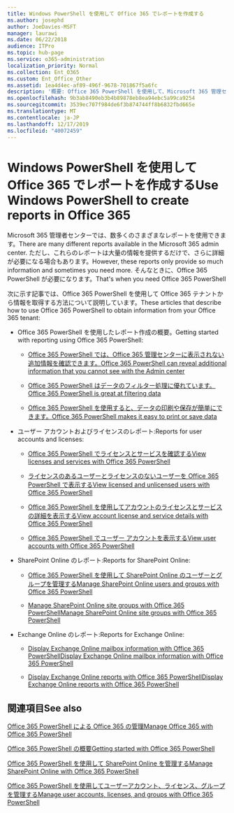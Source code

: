 ```yaml
---
title: Windows PowerShell を使用して Office 365 でレポートを作成する
ms.author: josephd
author: JoeDavies-MSFT
manager: laurawi
ms.date: 06/22/2018
audience: ITPro
ms.topic: hub-page
ms.service: o365-administration
localization_priority: Normal
ms.collection: Ent_O365
ms.custom: Ent_Office_Other
ms.assetid: 1ea4d4ec-af89-496f-9678-701867f5a6fc
description: '概要: Office 365 PowerShell を使用して、Microsoft 365 管理センターでは作成できないレポートを作成します。'
ms.openlocfilehash: 9b3ab8490eb3b4b89878eb8ea94ebc5a99ca9254
ms.sourcegitcommit: 3539ec707f984de6f3b874744ff8b6832fbd665e
ms.translationtype: MT
ms.contentlocale: ja-JP
ms.lasthandoff: 12/17/2019
ms.locfileid: "40072459"
---
```

# <a name="use-windows-powershell-to-create-reports-in-office-365"></a><span data-ttu-id="81354-103">Windows PowerShell を使用して Office 365 でレポートを作成する</span><span class="sxs-lookup"><span data-stu-id="81354-103">Use Windows PowerShell to create reports in Office 365</span></span>

<span data-ttu-id="81354-104">Microsoft 365 管理者センターでは、数多くのさまざまなレポートを使用できます。</span><span class="sxs-lookup"><span data-stu-id="81354-104">There are many different reports available in the Microsoft 365 admin center.</span></span> <span data-ttu-id="81354-105">ただし、これらのレポートは大量の情報を提供するだけで、さらに詳細が必要になる場合もあります。</span><span class="sxs-lookup"><span data-stu-id="81354-105">However, these reports only provide so much information and sometimes you need more.</span></span> <span data-ttu-id="81354-106">そんなときに、Office 365 PowerShell が必要になります。</span><span class="sxs-lookup"><span data-stu-id="81354-106">That's when you need Office 365 PowerShell</span></span>
  
<span data-ttu-id="81354-107">次に示す記事では、Office 365 PowerShell を使用して Office 365 テナントから情報を取得する方法について説明しています。</span><span class="sxs-lookup"><span data-stu-id="81354-107">These articles that describe how to use Office 365 PowerShell to obtain information from your Office 365 tenant:</span></span>
  
- <span data-ttu-id="81354-108">Office 365 PowerShell を使用したレポート作成の概要。</span><span class="sxs-lookup"><span data-stu-id="81354-108">Getting started with reporting using Office 365 PowerShell:</span></span>
    
  - [<span data-ttu-id="81354-109">Office 365 PowerShell では、Office 365 管理センターに表示されない追加情報を確認できます。</span><span class="sxs-lookup"><span data-stu-id="81354-109">Office 365 PowerShell can reveal additional information that you cannot see with the Admin center</span></span>](https://technet.microsoft.com/library/dn568034.aspx#reveal)
    
  - [<span data-ttu-id="81354-110">Office 365 PowerShell はデータのフィルター処理に優れています。</span><span class="sxs-lookup"><span data-stu-id="81354-110">Office 365 PowerShell is great at filtering data</span></span>](https://technet.microsoft.com/library/dn568034.aspx#filter)
    
  - [<span data-ttu-id="81354-111">Office 365 PowerShell を使用すると、データの印刷や保存が簡単にできます。</span><span class="sxs-lookup"><span data-stu-id="81354-111">Office 365 PowerShell makes it easy to print or save data</span></span>](https://technet.microsoft.com/library/dn568034.aspx#printsave)
    
- <span data-ttu-id="81354-112">ユーザー アカウントおよびライセンスのレポート:</span><span class="sxs-lookup"><span data-stu-id="81354-112">Reports for user accounts and licenses:</span></span>
    
  - [<span data-ttu-id="81354-113">Office 365 PowerShell でライセンスとサービスを確認する</span><span class="sxs-lookup"><span data-stu-id="81354-113">View licenses and services with Office 365 PowerShell</span></span>](view-licenses-and-services-with-office-365-powershell.md)
    
  - [<span data-ttu-id="81354-114">ライセンスのあるユーザーとライセンスのないユーザーを Office 365 PowerShell で表示する</span><span class="sxs-lookup"><span data-stu-id="81354-114">View licensed and unlicensed users with Office 365 PowerShell</span></span>](view-licensed-and-unlicensed-users-with-office-365-powershell.md)
    
  - [<span data-ttu-id="81354-115">Office 365 PowerShell を使用してアカウントのライセンスとサービスの詳細を表示する</span><span class="sxs-lookup"><span data-stu-id="81354-115">View account license and service details with Office 365 PowerShell</span></span>](view-account-license-and-service-details-with-office-365-powershell.md)
    
  - [<span data-ttu-id="81354-116">Office 365 PowerShell でユーザー アカウントを表示する</span><span class="sxs-lookup"><span data-stu-id="81354-116">View user accounts with Office 365 PowerShell</span></span>](view-user-accounts-with-office-365-powershell.md)
    
- <span data-ttu-id="81354-117">SharePoint Online のレポート:</span><span class="sxs-lookup"><span data-stu-id="81354-117">Reports for SharePoint Online:</span></span>
    
  - [<span data-ttu-id="81354-118">Office 365 PowerShell を使用して SharePoint Online のユーザーとグループを管理する</span><span class="sxs-lookup"><span data-stu-id="81354-118">Manage SharePoint Online users and groups with Office 365 PowerShell</span></span>](https://technet.microsoft.com/library/9680af2e-a965-4e62-92ee-da72105c7800.aspx)
    
  - [<span data-ttu-id="81354-119">Manage SharePoint Online site groups with Office 365 PowerShell</span><span class="sxs-lookup"><span data-stu-id="81354-119">Manage SharePoint Online site groups with Office 365 PowerShell</span></span>](https://technet.microsoft.com/library/122f4099-c78d-4cce-bab0-4343b04596ae.aspx)
    
- <span data-ttu-id="81354-120">Exchange Online のレポート:</span><span class="sxs-lookup"><span data-stu-id="81354-120">Reports for Exchange Online:</span></span>
    
  - [<span data-ttu-id="81354-121">Display Exchange Online mailbox information with Office 365 PowerShell</span><span class="sxs-lookup"><span data-stu-id="81354-121">Display Exchange Online mailbox information with Office 365 PowerShell</span></span>](https://technet.microsoft.com/library/13843002-56ca-4b75-81c5-84386522b01b.aspx)
    
  - [<span data-ttu-id="81354-122">Display Exchange Online reports with Office 365 PowerShell</span><span class="sxs-lookup"><span data-stu-id="81354-122">Display Exchange Online reports with Office 365 PowerShell</span></span>](https://technet.microsoft.com/library/4873a063-9fc4-4ed9-826a-6e935fef61d4.aspx)
    
## <a name="see-also"></a><span data-ttu-id="81354-123">関連項目</span><span class="sxs-lookup"><span data-stu-id="81354-123">See also</span></span>

[<span data-ttu-id="81354-124">Office 365 PowerShell による Office 365 の管理</span><span class="sxs-lookup"><span data-stu-id="81354-124">Manage Office 365 with Office 365 PowerShell</span></span>](manage-office-365-with-office-365-powershell.md)
  
[<span data-ttu-id="81354-125">Office 365 PowerShell の概要</span><span class="sxs-lookup"><span data-stu-id="81354-125">Getting started with Office 365 PowerShell</span></span>](getting-started-with-office-365-powershell.md)
  
[<span data-ttu-id="81354-126">Office 365 PowerShell を使用して SharePoint Online を管理する</span><span class="sxs-lookup"><span data-stu-id="81354-126">Manage SharePoint Online with Office 365 PowerShell</span></span>](manage-sharepoint-online-with-office-365-powershell.md)
  
[<span data-ttu-id="81354-127">Office 365 PowerShell を使用してユーザーアカウント、ライセンス、グループを管理する</span><span class="sxs-lookup"><span data-stu-id="81354-127">Manage user accounts, licenses, and groups with Office 365 PowerShell</span></span>](manage-user-accounts-and-licenses-with-office-365-powershell.md)
  
